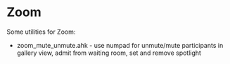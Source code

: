 # Zoom
Some utilities for Zoom:
* zoom_mute_unmute.ahk - use numpad for unmute/mute participants in gallery view, admit from waiting room, set and remove spotlight
